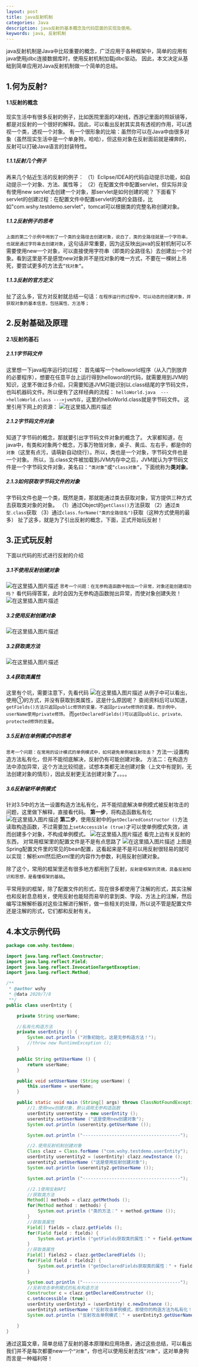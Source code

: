 ```yaml
---
layout: post
title: java反射机制
categories: Java
description: java反射的基本概念及代码层面的实现及使用。
keywords: java, 反射机制
---
```


java反射机制是Java中比较重要的概念，广泛应用于各种框架中，简单的应用有java使用jdbc连接数据库时，使用反射机制加载jdbc驱动。
因此，本文决定从基础到简单应用对Java反射机制做一个简单的总结。
## 1.何为反射?
#### 1.1反射的概念
现实生活中有很多反射的例子，比如医院里面的X射线，西游记里面的照妖镜等，都是对反射的一个很好的解释。因此，可以看出反射其实具有透视的作用，可以透视一个类，透视一个对象。
有一个很形象的比喻：虽然你可以在Java中由很多对象（虽然现实生活中是一个单身狗，哈哈），但这些对象在反射面前就是裸奔的，反射可以打破Java语言的封装特性。
#####	1.1.1反射几个例子
再来几个贴近生活的反射的例子：
（1）Eclipse/IDEA的代码自动提示功能，如自动提示一个对象、方法、属性等；
（2）在配置文件中配置servlet，但实际并没有使用new servlet去创建一个对象，那servlet是如何创建的呢？
下面看下servlet的创建过程：在配置文件中配置servlet的类的全路径，比如"com.wshy.testdemo.servlet"，tomcat可以根据类的完整名称创建对象。


#####	1.1.2反射例子的思考
`上面的第二个示例中用到了一个类的全路径去创建对象，说白了，类的全路径就是一个字符串，也就是通过字符串去创建对象`，这句话非常重要，因为这反映出java的反射机制可以不需要使用new一个对象，可以直接使用字符串（即类的全路径名）去创建出一个对象。看到这里是不是感觉new对象并不是找对象的唯一方式，不要在一棵树上吊死，要尝试更多的方法去`“找对象”`。

#####	1.1.3反射的官方定义
扯了这么多，官方对反射就总结一句话：`在程序运行的过程中，可以动态的创建对象，并获取对象的基本信息，包括属性、方法等；`

## 2.反射基础及原理
#### 2.1反射的基石
##### 2.1.1字节码文件
这里想一下java程序运行的过程：
首先编写一个helloworld程序（从入门到放弃的必要程序），想要在任意平台上运行得到helloword的代码，就需要用到JVM的知识，这里不做过多介绍，只需要知道JVM只能识别以.class结尾的字节码文件，也叫机器码文件。所以便有了这样经典的流程：
`helloWorld.java  --->helloWorld.class --->jvm内存`，这里的helloWorld.class就是字节码文件。
这里引用下网上的资源：
![在这里插入图片描述](https://img-blog.csdnimg.cn/20200708224016192.png?x-oss-process=image/watermark,type_ZmFuZ3poZW5naGVpdGk,shadow_10,text_aHR0cHM6Ly9ibG9nLmNzZG4ubmV0L3dlaXhpbl80MDU1MDExOA==,size_16,color_FFFFFF,t_70)
##### 2.1.2字节码文件对象
知道了字节码的概念，那就要引出字节码文件对象的概念了。
大家都知道，在java中，有类和对象两个概念，万事万物皆对象，桌子、黄瓜、左右手，都是你的`对象`（这里有点污，请萌新自动绕行）。所以，类也是一个对象，字节码文件也是一个对象。
所以，当.class文件被加载到JVM内存中之后，JVM就认为字节码文件是一个字节码文件对象，美名曰：`“类对象”`或`“class对象”`，下面统称为**类对象**。
##### 2.1.3如何获取字节码文件的对象
字节码文件也是一个类，既然是类，那就能通过类去获取对象，官方提供三种方式去获取类对象的对象。
（1）通过Object的`getClass()`方法获取
（2）通过`类型.class`获取
（3）通过`class.forName("类的全路径名")`获取（这种方式使用的最多）
扯了这多，就是为了引出反射的概念，下面，正式开始玩反射！
## 3.正式玩反射
下面以代码的形式进行反射的介绍
##### 3.1不使用反射创建对象
![在这里插入图片描述](https://img-blog.csdnimg.cn/20200708230258967.png?x-oss-process=image/watermark,type_ZmFuZ3poZW5naGVpdGk,shadow_10,text_aHR0cHM6Ly9ibG9nLmNzZG4ubmV0L3dlaXhpbl80MDU1MDExOA==,size_16,color_FFFFFF,t_70)
`思考一个问题：在无参构造函数中抛出一个异常，对象还能创建成功吗？`
看代码得答案，此时会因为无参构造函数抛出异常，而使对象创建失败！
![在这里插入图片描述](https://img-blog.csdnimg.cn/20200708230628820.png?x-oss-process=image/watermark,type_ZmFuZ3poZW5naGVpdGk,shadow_10,text_aHR0cHM6Ly9ibG9nLmNzZG4ubmV0L3dlaXhpbl80MDU1MDExOA==,size_16,color_FFFFFF,t_70)
##### 3.2使用反射创建对象
![在这里插入图片描述](https://img-blog.csdnimg.cn/20200708231338216.png?x-oss-process=image/watermark,type_ZmFuZ3poZW5naGVpdGk,shadow_10,text_aHR0cHM6Ly9ibG9nLmNzZG4ubmV0L3dlaXhpbl80MDU1MDExOA==,size_16,color_FFFFFF,t_70)
##### 3.2获取类方法
![在这里插入图片描述](https://img-blog.csdnimg.cn/20200708232608260.png?x-oss-process=image/watermark,type_ZmFuZ3poZW5naGVpdGk,shadow_10,text_aHR0cHM6Ly9ibG9nLmNzZG4ubmV0L3dlaXhpbl80MDU1MDExOA==,size_16,color_FFFFFF,t_70)
##### 3.4获取类属性
这里有个坑，需要注意下，先看代码
![在这里插入图片描述](https://img-blog.csdnimg.cn/20200708233020693.png?x-oss-process=image/watermark,type_ZmFuZ3poZW5naGVpdGk,shadow_10,text_aHR0cHM6Ly9ibG9nLmNzZG4ubmV0L3dlaXhpbl80MDU1MDExOA==,size_16,color_FFFFFF,t_70)
从例子中可以看出，使用①的方式，并没有获取到类属性，这是什么原因呢？
查阅资料后可以知道，`getFields()方法只返回public修饰的变量，不返回private修饰的变量，而示例中，userName使用private修饰。`
而`getDeclaredFields()可以返回public、private、protected修饰的变量`。
##### 3.5反射在单例模式中的思考
`思考一个问题：在常用的设计模式的单例模式中，如何避免单例被反射攻击？`
方法一:设置构造方法私有化，但并不能彻底解决，反射仍有可能创建对象。
方法二：在构造方法中添加异常，这个方法比较彻底，试想本类都无法创建对象（上文中有提到，无法创建对象的情形），因此反射更无法创建对象了。。。。
##### 3.6反射破坏单例模式
针对3.5中的方法一设置构造方法私有化，并不能彻底解决单例模式被反射攻击的问题，这里做下解释，直接看代码。
**第一步**，将构造函数私有化
![在这里插入图片描述](https://img-blog.csdnimg.cn/2020070912193014.png?x-oss-process=image/watermark,type_ZmFuZ3poZW5naGVpdGk,shadow_10,text_aHR0cHM6Ly9ibG9nLmNzZG4ubmV0L3dlaXhpbl80MDU1MDExOA==,size_16,color_FFFFFF,t_70)
**第二步**，使用反射中的`getDeclaredConstructor ()`方法读取构造函数，不过需要加上`setAccessible (true)`才可以使单例模式失效，进而创建多个对象，不构成单例模式。
![在这里插入图片描述](https://img-blog.csdnimg.cn/20200709122212900.png?x-oss-process=image/watermark,type_ZmFuZ3poZW5naGVpdGk,shadow_10,text_aHR0cHM6Ly9ibG9nLmNzZG4ubmV0L3dlaXhpbl80MDU1MDExOA==,size_16,color_FFFFFF,t_70)
看完上边有关反射的东西， 对常用框架里的配置文件是不是有点思路了
![在这里插入图片描述](https://img-blog.csdnimg.cn/20200709122839209.png)
上图是Spring配置文件里的常见的bean配置，这看起来是不是可以用反射很轻易的就可以实现：解析xml然后把xml里的内容作为参数，利用反射创建对象。

除了这个，常用的框架里还有很多地方都用到了反射，`反射是框架的灵魂，具备反射知识和思想，是看懂框架的基础`。

平常用到的框架，除了配置文件的形式，现在很多都使用了注解的形式，其实注解也和反射息息相关，使用反射也能轻而易举的拿到类、字段、方法上的注解，然后编写注解解析器对这些注解进行解析，做一些相关的处理，所以说不管是配置文件还是注解的形式，它们都和反射有关。

## 4.本文示例代码

```java
package com.wshy.testdemo;

import java.lang.reflect.Constructor;
import java.lang.reflect.Field;
import java.lang.reflect.InvocationTargetException;
import java.lang.reflect.Method;

/**
 * @author wshy
 * @data 2020/7/8
 **/
public class userEntity {

    private String userName;

    //私有化构造方法
    private userEntity () {
        System.out.println ("对象初始化，这是无参构造方法！");
        //throw new RuntimeException ();
    }

    public String getUserName () {
        return userName;
    }

    public void setUserName (String userName) {
        this.userName = userName;
    }

    public static void main (String[] args) throws ClassNotFoundException, IllegalAccessException, InstantiationException, NoSuchMethodException, InvocationTargetException {
        //1.使用new创建对象，默认调用无参构造函数
        userEntity userentity = new userEntity ();
        userentity.setUserName ("这是使用new创建对象");
        System.out.println (userentity.getUserName ());

        System.out.println ("-------------------------------------");

        //2.使用反射机制创建对象
        Class clazz = Class.forName ("com.wshy.testdemo.userEntity");
        userEntity userentity2 = (userEntity) clazz.newInstance ();
        userentity2.setUserName ("这是使用反射创建对象");
        System.out.println (userentity2.getUserName ());

        System.out.println ("-------------------------------------");

        //2.1使用反射API
        //获取类方法
        Method[] methods = clazz.getMethods ();
        for(Method method : methods) {
            System.out.println ("类的方法：" + method.getName ());
        }
        //获取类属性
        Field[] fields = clazz.getFields ();
        for(Field field : fields) {
            System.out.println ("getFields获取类的属性：" + field.getName ());
        }
        //获取类属性
        Field[] fields2 = clazz.getDeclaredFields ();
        for(Field field : fields2) {
            System.out.println ("getDeclaredFields获取类的属性：" + field.getName ());
        }

        System.out.println ("-------------------------------------");
        //反射攻击单例模式的私有构造方法
        Constructor c = clazz.getDeclaredConstructor ();
        c.setAccessible (true);
        userEntity userEntity3 = (userEntity) c.newInstance ();
        userEntity3.setUserName ("反射攻击单例模式，即使你的构造方法为私有化！");
        System.out.println ("反射攻击单例模式：" + userEntity3.getUserName ());

    }
}
```
通过这篇文章，简单总结了反射的基本原理和应用场景，通过这些总结，可以看出我们并不是每次都要new一个`“对象”`，你也可以使用反射去找`“对象”`，这对单身狗而言是一种福利呀！
